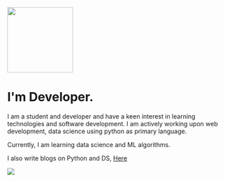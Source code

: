 <img src = "https://octodex.github.com/images/topguntocat.png" width ="150px" height="150px"> 

# I'm Developer.

I am a student and developer and have a keen interest in learning technologies and software development. I am actively working upon web development, data science using python as primary language.

Currently, I am learning data science and ML algorithms.

I also write blogs on Python and DS, [Here](kishmatbhattarai.info.np)

 <p>
  <a href="https://www.linkedin.com/in/kishmat-bhattarai-33915a235/">
    <img src="https://img.shields.io/badge/Kishmat-Bhattarai-blue?logo=linkedin&style=flat">
    </a> 
</p>

<br/>

